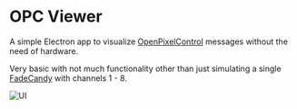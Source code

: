 # OPC Viewer

A simple Electron app to visualize [OpenPixelControl](https://github.com/zestyping/openpixelcontrol) messages without
the need of hardware.

Very basic with not much functionality other than just simulating a single [FadeCandy](https://github.com/scanlime/fadecandy) 
with channels 1 - 8.

![UI](https://i.imgur.com/4Cg8HIw.gif)